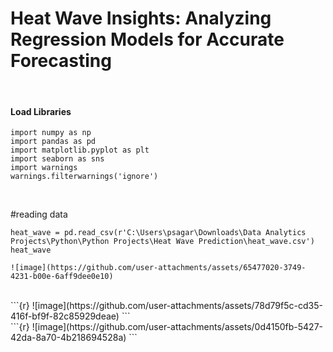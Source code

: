 # Heat Wave Insights: Analyzing Regression Models for Accurate Forecasting

<br/>

#### Load Libraries
```{r}
import numpy as np
import pandas as pd
import matplotlib.pyplot as plt
import seaborn as sns
import warnings
warnings.filterwarnings('ignore')
```
<br/>

#reading data
```{r}
heat_wave = pd.read_csv(r'C:\Users\psagar\Downloads\Data Analytics Projects\Python\Python Projects\Heat Wave Prediction\heat_wave.csv')
heat_wave
```
```{r}
![image](https://github.com/user-attachments/assets/65477020-3749-4231-b00e-6aff9dee0e10)
```
<br/>
```{r}
![image](https://github.com/user-attachments/assets/78d79f5c-cd35-416f-bf9f-82c85929deae)
```
<br/>
```{r}
![image](https://github.com/user-attachments/assets/0d4150fb-5427-42da-8a70-4b218694528a)
```


